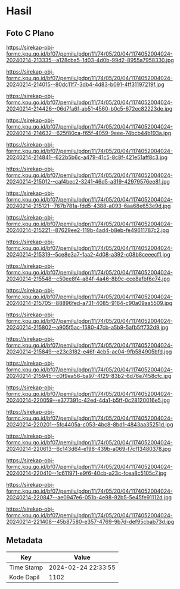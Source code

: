 # Hasil

## Foto C Plano

https://sirekap-obj-formc.kpu.go.id/bf07/pemilu/pdpr/11/74/05/20/04/1174052004024-20240214-213335--a128cba5-1d03-4d0b-99d2-8955a7958330.jpg

https://sirekap-obj-formc.kpu.go.id/bf07/pemilu/pdpr/11/74/05/20/04/1174052004024-20240214-214015--80dc11f7-3db4-4d83-b091-4ff31197219f.jpg

https://sirekap-obj-formc.kpu.go.id/bf07/pemilu/pdpr/11/74/05/20/04/1174052004024-20240214-214426--06d7fa6f-ab51-4560-b0c5-672ec82223de.jpg

https://sirekap-obj-formc.kpu.go.id/bf07/pemilu/pdpr/11/74/05/20/04/1174052004024-20240214-214632--625f80ca-f65f-4059-9eee-74bcb44b193a.jpg

https://sirekap-obj-formc.kpu.go.id/bf07/pemilu/pdpr/11/74/05/20/04/1174052004024-20240214-214841--622b5b6c-a479-41c5-8c8f-421e51aff8c3.jpg

https://sirekap-obj-formc.kpu.go.id/bf07/pemilu/pdpr/11/74/05/20/04/1174052004024-20240214-215012--caf4bec2-3241-46d5-a319-42979576ee81.jpg

https://sirekap-obj-formc.kpu.go.id/bf07/pemilu/pdpr/11/74/05/20/04/1174052004024-20240214-215121--767b781a-fdd5-4388-a093-6aa68e653e9d.jpg

https://sirekap-obj-formc.kpu.go.id/bf07/pemilu/pdpr/11/74/05/20/04/1174052004024-20240214-215221--87629ee2-119b-4ad4-b8eb-fe49611787c2.jpg

https://sirekap-obj-formc.kpu.go.id/bf07/pemilu/pdpr/11/74/05/20/04/1174052004024-20240214-215319--5ce8e3a7-1aa2-4d08-a392-c08b8ceeecf1.jpg

https://sirekap-obj-formc.kpu.go.id/bf07/pemilu/pdpr/11/74/05/20/04/1174052004024-20240214-215548--c50ee8f4-a84f-4a46-8b9c-cce8afbf6e74.jpg

https://sirekap-obj-formc.kpu.go.id/bf07/pemilu/pdpr/11/74/05/20/04/1174052004024-20240214-215705--88896fed-a731-4085-9164-c90a09aa5509.jpg

https://sirekap-obj-formc.kpu.go.id/bf07/pemilu/pdpr/11/74/05/20/04/1174052004024-20240214-215802--a905f5ac-1580-47cb-a5b9-5afb5ff732d9.jpg

https://sirekap-obj-formc.kpu.go.id/bf07/pemilu/pdpr/11/74/05/20/04/1174052004024-20240214-215849--e23c3182-e46f-4cb5-ac04-9fb584905bfd.jpg

https://sirekap-obj-formc.kpu.go.id/bf07/pemilu/pdpr/11/74/05/20/04/1174052004024-20240214-215945--c0f9ea56-ba97-4f29-83b2-6d76e7458cfc.jpg

https://sirekap-obj-formc.kpu.go.id/bf07/pemilu/pdpr/11/74/05/20/04/1174052004024-20240214-220059--e377391c-42ed-4da1-b5ff-0c28120016e5.jpg

https://sirekap-obj-formc.kpu.go.id/bf07/pemilu/pdpr/11/74/05/20/04/1174052004024-20240214-220201--5fc4405a-c053-4bc8-8bd1-4843aa35251d.jpg

https://sirekap-obj-formc.kpu.go.id/bf07/pemilu/pdpr/11/74/05/20/04/1174052004024-20240214-220613--6c143d64-e198-439b-a069-f7cf13480378.jpg

https://sirekap-obj-formc.kpu.go.id/bf07/pemilu/pdpr/11/74/05/20/04/1174052004024-20240214-220410--1c611971-e9f6-40cb-a23c-fcea8c5105c7.jpg

https://sirekap-obj-formc.kpu.go.id/bf07/pemilu/pdpr/11/74/05/20/04/1174052004024-20240214-220847--ae0947e6-051b-4e98-92b5-5e45fe91112d.jpg

https://sirekap-obj-formc.kpu.go.id/bf07/pemilu/pdpr/11/74/05/20/04/1174052004024-20240214-221408--45b87580-e357-4769-9b7d-def95cbab73d.jpg


## Metadata

| Key        | Value               |
| ---------- | ------------------- |
| Time Stamp | 2024-02-24 22:33:55 |
| Kode Dapil | 1102                |



